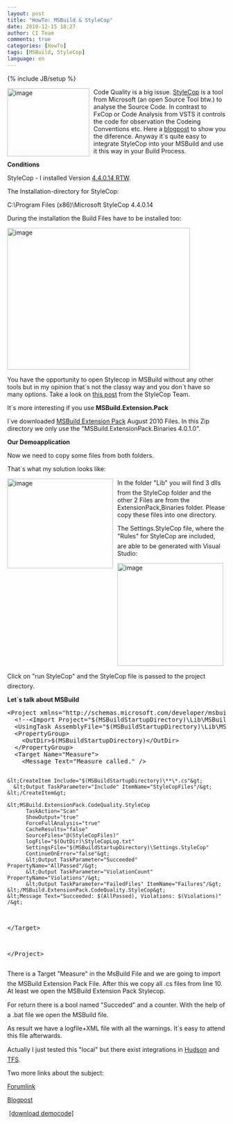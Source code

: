 ```yaml
---
layout: post
title: "HowTo: MSBuild & StyleCop"
date: 2010-12-15 18:27
author: CI Team
comments: true
categories: [HowTo]
tags: [MSBuild, StyleCop]
language: en
---
```

{% include JB/setup %}

  <p><img style="background-image: none; border-bottom: 0px; border-left: 0px; margin: 0px 10px 0px 0px; padding-left: 0px; padding-right: 0px; border-top: 0px; border-right: 0px; padding-top: 0px" title="image" border="0" alt="image" align="left" src="{{BASE_PATH}}/assets/wp-images-de/image_thumb280.png" width="189" height="157" />Code Quality is a big issue. <a href="http://stylecop.codeplex.com/">StyleCop</a> is a tool from Microsoft (an open Source Tool btw.) to analyse the Source Code. In contrast to FxCop or Code Analysis from VSTS it controls the code for observation the Codeing Conventions etc. Here a <a href="http://blogs.msdn.com/b/bharry/archive/2008/07/19/clearing-up-confusion.aspx">blogpost</a> to show you the diference. Anyway it´s quite easy to integrate StyleCop into your MSBuild and use it this way in your Build Process. </p>  
  <!--more-->  <p><b>Conditions</b></p>  <p><b></b></p>  <p>StyleCop - I installed Version <a href="http://stylecop.codeplex.com/releases/view/44839">4.4.0.14 RTW</a>.</p>  <p>The Installation-directory for StyleCop:</p>  <p>C:\Program Files (x86)\Microsoft StyleCop 4.4.0.14</p>  <p>During the installation the Build Files have to be installed too:</p>  <p><img style="background-image: none; border-bottom: 0px; border-left: 0px; padding-left: 0px; padding-right: 0px; border-top: 0px; border-right: 0px; padding-top: 0px" title="image" border="0" alt="image" src="{{BASE_PATH}}/assets/wp-images-de/image_thumb281.png" width="421" height="327" /></p>  <p>You have the opportunity to open Stylecop in MSBuild without any other tools but in my opinion that´s not the classy way and you don´t have so many options. Take a look on <a href="http://blogs.msdn.com/b/sourceanalysis/archive/2008/05/24/source-analysis-msbuild-integration.aspx">this post</a> from the StyleCop Team. </p>  <p>It´s more interesting if you use <b>MSBuild.Extension.Pack</b></p>  <p>I´ve downloaded <a href="http://msbuildextensionpack.codeplex.com/releases/view/46020">MSBuild Extension Pack</a> August 2010 Files. In this Zip directory we only use the "MSBuild.ExtensionPack.Binaries 4.0.1.0".</p>  <p><b>Our Demoapplication</b><b> </b></p>  <p><b></b></p>  <p>Now we need to copy some files from both folders.</p>  <p>That´s what my solution looks like:</p>  <p><img style="background-image: none; border-bottom: 0px; border-left: 0px; margin: 0px 10px 0px 0px; padding-left: 0px; padding-right: 0px; border-top: 0px; border-right: 0px; padding-top: 0px" title="image" border="0" alt="image" align="left" src="{{BASE_PATH}}/assets/wp-images-de/image_thumb282.png" width="244" height="207" /></p>  
  <p>In the folder "Lib" you will find 3 dlls from the StyleCop folder and the other 2 Files are from the ExtensionPack,Binaries folder. Please copy these files into one directory. </p>  
  
  <p>The Settings.StyleCop file, where the "Rules" for StyleCop are included, are able to be generated with Visual Studio:</p>  <p><img style="background-image: none; border-bottom: 0px; border-left: 0px; padding-left: 0px; padding-right: 0px; border-top: 0px; border-right: 0px; padding-top: 0px" title="image" border="0" alt="image" src="{{BASE_PATH}}/assets/wp-images-de/image_thumb283.png" width="244" height="237" /></p>  <p>Click on "run StyleCop" and the StyleCop file is passed to the project directory. </p>  <p><b>Let´s talk about MSBuild</b></p>  <div style="padding-bottom: 0px; margin: 0px; padding-left: 0px; padding-right: 0px; display: inline; float: none; padding-top: 0px" id="scid:812469c5-0cb0-4c63-8c15-c81123a09de7:4bdb5f89-5a3f-4617-8aa1-b5221091969b" class="wlWriterEditableSmartContent"><pre name="code" class="c#">&lt;Project xmlns="http://schemas.microsoft.com/developer/msbuild/2003" DefaultTargets="Measure"&gt;
  &lt;!--&lt;Import Project="$(MSBuildStartupDirectory)\Lib\MSBuild.ExtensionPack.tasks"/&gt;--&gt;
  &lt;UsingTask AssemblyFile="$(MSBuildStartupDirectory)\Lib\MSBuild.ExtensionPack.StyleCop.dll" TaskName="MSBuild.ExtensionPack.CodeQuality.StyleCop"/&gt;
  &lt;PropertyGroup&gt;
    &lt;OutDir&gt;$(MSBuildStartupDirectory)&lt;/OutDir&gt;
  &lt;/PropertyGroup&gt;
  &lt;Target Name="Measure"&gt;
    &lt;Message Text="Measure called." /&gt;

    &lt;CreateItem Include="$(MSBuildStartupDirectory)\**\*.cs"&gt;
      &lt;Output TaskParameter="Include" ItemName="StyleCopFiles"/&gt;
    &lt;/CreateItem&gt;

    &lt;MSBuild.ExtensionPack.CodeQuality.StyleCop
          TaskAction="Scan"
          ShowOutput="true"
          ForceFullAnalysis="true"
          CacheResults="false"
          SourceFiles="@(StyleCopFiles)"
          logFile="$(OutDir)\StyleCopLog.txt"
          SettingsFile="$(MSBuildStartupDirectory)\Settings.StyleCop"
          ContinueOnError="false"&gt;
          &lt;Output TaskParameter="Succeeded" PropertyName="AllPassed"/&gt;
          &lt;Output TaskParameter="ViolationCount" PropertyName="Violations"/&gt;
          &lt;Output TaskParameter="FailedFiles" ItemName="Failures"/&gt;
    &lt;/MSBuild.ExtensionPack.CodeQuality.StyleCop&gt;
    &lt;Message Text="Succeeded: $(AllPassed), Violations: $(Violations)" /&gt;
  &lt;/Target&gt;

&lt;/Project&gt;
</pre></div>

<p>There is a Target "Measure" in the MsBuild File and we are going to import the MSBuild Extension Pack File. After this we copy all .cs files from line 10. At least we open the MSBuild Extension Pack Stylecop.</p>

<p>For return there is a bool named "Succeded" and a counter. With the help of a .bat file we open the MSBuild file.</p>

<p>As result we have a logfile+XML file with all the warnings. It´s easy to attend this file afterwards. </p>

<p>Actually I just tested this "local" but there exist integrations in <a href="http://redsolo.blogspot.com/2008/05/hudson-adds-support-for-stylecop.html">Hudson</a> and <a href="http://msmvps.com/blogs/rfennell/archive/2008/10/15/using-stylecop-in-tfs-team-build.aspx">TFS</a>.</p>

<p>Two more links about the subject:</p>

<p><a href="http://social.msdn.microsoft.com/Forums/en/msbuild/thread/016e4856-ec53-4406-8897-29908d32e905">Forumlink</a></p>

<p><a href="http://blog.newagesolution.net/2008/07/how-to-use-stylecop-and-msbuild-and.html">Blogpost</a></p>

<p>&#160;<a href="{{BASE_PATH}}/assets/files/democode/msbuildcodequalitystylecop/msbuildcodequalitystylecop.zip">[download democode]</a></p>
